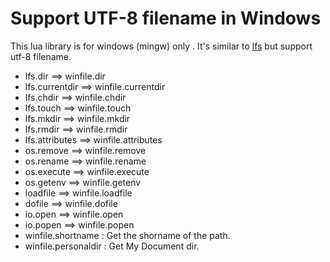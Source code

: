 Support UTF-8 filename in Windows
======

This lua library is for windows (mingw) only . It's similar to [lfs](https://keplerproject.github.io/luafilesystem) but support utf-8 filename.

* lfs.dir ==> winfile.dir
* lfs.currentdir ==> winfile.currentdir
* lfs.chdir ==> winfile.chdir
* lfs.touch ==> winfile.touch
* lfs.mkdir ==> winfile.mkdir
* lfs.rmdir ==> winfile.rmdir
* lfs.attributes ==> winfile.attributes
* os.remove ==> winfile.remove
* os.rename ==> winfile.rename
* os.execute ==> winfile.execute
* os.getenv ==> winfile.getenv
* loadfile ==> winfile.loadfile
* dofile ==> winfile.dofile
* io.open ==> winfile.open
* io.popen ==> winfile.popen
* winfile.shortname : Get the shorname of the path.
* winfile.personaldir : Get My Document dir.
